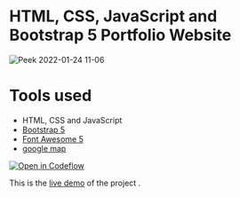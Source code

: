 HTML, CSS, JavaScript and Bootstrap 5 Portfolio Website
=======
![Peek 2022-01-24 11-06](https://user-images.githubusercontent.com/11813341/150726892-d47d1860-b157-4453-aab0-860b1328b25c.gif)

# Tools used #
* HTML, CSS and JavaScript
* [Bootstrap 5](https://getbootstrap.com/docs/5.0/getting-started/introduction/)
* [Font Awesome 5](https://fontawesome.com/)
* [google map](https://www.embed-map.com/)

[![Open in Codeflow](https://developer.stackblitz.com/img/open_in_codeflow.svg)](https:///pr.new/JoshDS595/Portfolio_Final)

This is the [live demo](https://brad-portfolio.netlify.app/) of the project . 

